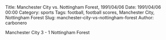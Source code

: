 Title: Manchester City vs. Nottingham Forest, 1991/04/06
Date: 1991/04/06 00:00
Category: sports
Tags: football, football scores, Manchester City, Nottingham Forest
Slug: manchester-city-vs-nottingham-forest
Author: carbonero


Manchester City 3 - 1 Nottingham Forest
